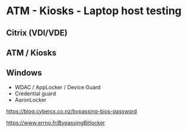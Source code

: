 # ATM - Kiosks - Laptop host testing

## Citrix (VDI/VDE)

## ATM / Kiosks

## Windows
- WDAC / AppLocker / Device Guard
- Credential guard
- AaronLocker

https://blog.cybercx.co.nz/bypassing-bios-password

https://www.errno.fr/BypassingBitlocker